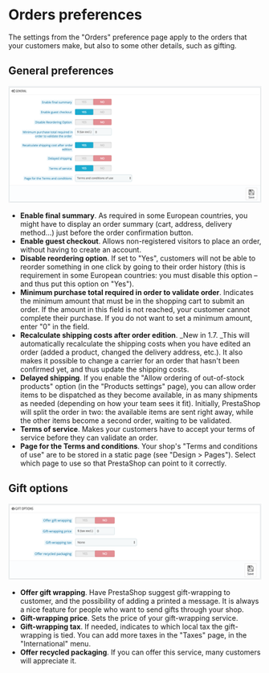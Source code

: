 # Orders preferences

The settings from the "Orders" preference page apply to the orders that your customers make, but also to some other details, such as gifting.

## General preferences <a href="orderspreferences-generalpreferences" id="orderspreferences-generalpreferences"></a>

![](<../../../../.gitbook/assets/51839967 (4) (4) (3).png>)

* **Enable final summary**. As required in some European countries, you might have to display an order summary (cart, address, delivery method...) just before the order confirmation button.
* **Enable guest checkout**. Allows non-registered visitors to place an order, without having to create an account.
* **Disable reordering option**. If set to "Yes", customers will not be able to reorder something in one click by going to their order history (this is requirement in some European countries: you must disable this option – and thus put this option on "Yes").
* **Minimum purchase total required in order to validate order**. Indicates the minimum amount that must be in the shopping cart to submit an order. If the amount in this field is not reached, your customer cannot complete their purchase. If you do not want to set a minimum amount, enter "0" in the field.
* **Recalculate shipping costs after order edition**. _New in 1.7. _This will automatically recalculate the shipping costs when you have edited an order (added a product, changed the delivery address, etc.). It also makes it possible to change a carrier for an order that hasn't been confirmed yet, and thus update the shipping costs.
* **Delayed shipping**. If you enable the "Allow ordering of out-of-stock products" option (in the "Products settings" page), you can allow order items to be dispatched as they become available, in as many shipments as needed (depending on how your team sees it fit). Initially, PrestaShop will split the order in two: the available items are sent right away, while the other items become a second order, waiting to be validated.
* **Terms of service**. Makes your customers have to accept your terms of service before they can validate an order.
* **Page for the Terms and conditions**. Your shop's "Terms and conditions of use" are to be stored in a static page (see "Design > Pages"). Select which page to use so that PrestaShop can point to it correctly.

## Gift options <a href="orderspreferences-giftoptions" id="orderspreferences-giftoptions"></a>

![](<../../../../.gitbook/assets/43614325 (2) (3).png>)

* **Offer gift wrapping**. Have PrestaShop suggest gift-wrapping to customer, and the possibility of adding a printed a message. It is always a nice feature for people who want to send gifts through your shop.
* **Gift-wrapping price**. Sets the price of your gift-wrapping service.
* **Gift-wrapping tax**. If needed, indicates to which local tax the gift-wrapping is tied. You can add more taxes in the "Taxes" page, in the "International" menu.
* **Offer recycled packaging**. If you can offer this service, many customers will appreciate it.

